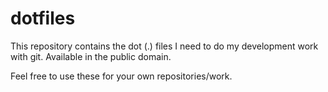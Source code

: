 # dotfiles
This repository contains the dot (.) files I need to do my development work with git. Available in the public domain.

Feel free to use these for your own repositories/work.

